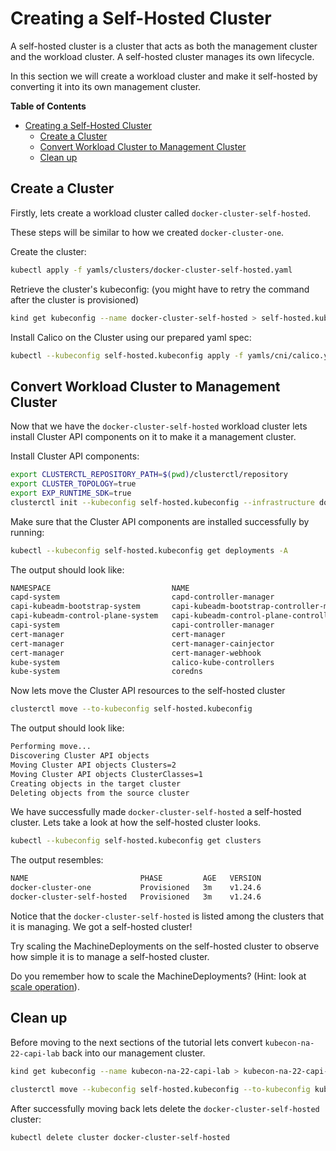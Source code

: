 # Creating a Self-Hosted Cluster

A self-hosted cluster is a cluster that acts as both the management cluster and the workload cluster. A self-hosted cluster manages its own lifecycle.

In this section we will create a workload cluster and make it self-hosted by converting it into its own management cluster.

<!-- table of contens generated via: https://github.com/thlorenz/doctoc -->
<!-- START doctoc generated TOC please keep comment here to allow auto update -->
<!-- DON'T EDIT THIS SECTION, INSTEAD RE-RUN doctoc TO UPDATE -->
**Table of Contents**

- [Creating a Self-Hosted Cluster](#creating-a-self-hosted-cluster)
  - [Create a Cluster](#create-a-cluster)
  - [Convert Workload Cluster to Management Cluster](#convert-workload-cluster-to-management-cluster)
  - [Clean up](#clean-up)
<!-- END doctoc generated TOC please keep comment here to allow auto update -->

## Create a Cluster

Firstly, lets create a workload cluster called `docker-cluster-self-hosted`.

These steps will be similar to how we created `docker-cluster-one`.

Create the cluster:

```bash
kubectl apply -f yamls/clusters/docker-cluster-self-hosted.yaml
```

Retrieve the cluster's kubeconfig: (you might have to retry the command after the cluster is provisioned)

```bash
kind get kubeconfig --name docker-cluster-self-hosted > self-hosted.kubeconfig
```

Install Calico on the Cluster using our prepared yaml spec:

```bash
kubectl --kubeconfig self-hosted.kubeconfig apply -f yamls/cni/calico.yaml
```

## Convert Workload Cluster to Management Cluster

Now that we have the `docker-cluster-self-hosted` workload cluster lets install Cluster API components on it to make it a management cluster.

Install Cluster API components:
```bash
export CLUSTERCTL_REPOSITORY_PATH=$(pwd)/clusterctl/repository
export CLUSTER_TOPOLOGY=true
export EXP_RUNTIME_SDK=true
clusterctl init --kubeconfig self-hosted.kubeconfig --infrastructure docker --config ./clusterctl/repository/config.yaml
```

Make sure that the Cluster API components are installed successfully by running:

```bash
kubectl --kubeconfig self-hosted.kubeconfig get deployments -A
```

The output should look like:

```bash
NAMESPACE                           NAME                                            READY   UP-TO-DATE   AVAILABLE   AGE
capd-system                         capd-controller-manager                         1/1     1            1           22m
capi-kubeadm-bootstrap-system       capi-kubeadm-bootstrap-controller-manager       1/1     1            1           22m
capi-kubeadm-control-plane-system   capi-kubeadm-control-plane-controller-manager   1/1     1            1           22m
capi-system                         capi-controller-manager                         1/1     1            1           22m
cert-manager                        cert-manager                                    1/1     1            1           23m
cert-manager                        cert-manager-cainjector                         1/1     1            1           23m
cert-manager                        cert-manager-webhook                            1/1     1            1           23m
kube-system                         calico-kube-controllers                         1/1     1            1           23m
kube-system                         coredns                                         2/2     2            2           24m
```

Now lets move the Cluster API resources to the self-hosted cluster

```bash
clusterctl move --to-kubeconfig self-hosted.kubeconfig
```

The output should look like:

```bash
Performing move...
Discovering Cluster API objects
Moving Cluster API objects Clusters=2
Moving Cluster API objects ClusterClasses=1
Creating objects in the target cluster
Deleting objects from the source cluster
```

We have successfully made `docker-cluster-self-hosted` a self-hosted cluster. Lets take a look at how the self-hosted cluster looks.

```bash
kubectl --kubeconfig self-hosted.kubeconfig get clusters
```

The output resembles:

```bash
NAME                         PHASE         AGE   VERSION
docker-cluster-one           Provisioned   3m    v1.24.6
docker-cluster-self-hosted   Provisioned   3m    v1.24.6
```

Notice that the `docker-cluster-self-hosted` is listed among the clusters that it is managing. We got a self-hosted cluster!

Try scaling the MachineDeployments on the self-hosted cluster to observe how simple it is to manage a self-hosted cluster. 

Do you remember how to scale the MachineDeployments? (Hint: look at [scale operation](./cluster-topology.md#more-scale-operations)).

## Clean up

Before moving to the next sections of the tutorial lets convert `kubecon-na-22-capi-lab` back into our management cluster.

```bash
kind get kubeconfig --name kubecon-na-22-capi-lab > kubecon-na-22-capi-lab.kubeconfig
```

```bash
clusterctl move --kubeconfig self-hosted.kubeconfig --to-kubeconfig kubecon-na-22-capi-lab.kubeconfig
```

After successfully moving back lets delete the `docker-cluster-self-hosted` cluster:

```bash
kubectl delete cluster docker-cluster-self-hosted
```

